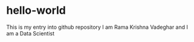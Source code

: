 # hello-world
This is my entry into github repository
I am Rama Krishna Vadeghar and I am a Data Scientist
